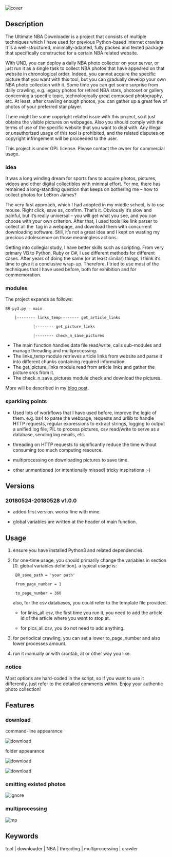 ![cover](https://raw.githubusercontent.com/yo1995/Ultimate-NBA-Downloader/master/features-gif/poster.jpg)

## Description

The Ultimate NBA Downloader is a project that consists of multiple techniques which I have used for previous Python-based internet crawlers. It is a well-structured, minimally-adapted, fully packed and tested package that specifically constructed for a certain NBA related website.

With UND, you can deploy a daily NBA photo collector on your server, or just run it as a single task to collect NBA photos that have appeared on that website in chronological order. Indeed, you cannot acquire the specific picture that you want with this tool, but you can gradually develop your own NBA photo collection with it. Some time you can get some surprise from daily crawling, e.g. legacy photos for retired NBA stars, photoset or gallery concerning a specific topic, technologically great composed photography, etc. At least, after crawling enough photos, you can gather up a great few of photos of your preferred star player.

There might be some copyright related issue with this project, so it just obtains the visible pictures on webpages. Also you should comply with the terms of use of the specific website that you want to deal with. Any illegal or unauthorized usage of this tool is prohibited, and the related disputes on copyright infringement will be proceeded to the user.

This project is under GPL license. Please contact the owner for commercial usage.

### idea

It was a long winding dream for sports fans to acquire photos, pictures, videos and other digital collectibles with minimal effort. For me, there has remained a long-standing question that keeps on bothering me – how to collect photos for LeBron James?

The very first approach, which I had adopted in my middle school, is to use mouse. Right click, save as, confirm. That’s it. Obviously it’s slow and painful, but it’s really universal – you will get what you see, and you can choose with your own criterion. After that, I used tools like link parser to collect all the <img> tag in a webpage, and download them with concurrent downloading software. Still, it’s not a great idea and I kept on wasting my precious adolescence on those meaningless actions.

Getting into collegial study, I have better skills such as scripting. From very primary VB to Python, Ruby or C#, I use different methods for different cases. After years of doing the same (or at least similar) things, I think it’s time to give it a conclusive wrap-up. Therefore, I tried to use most of the techniques that I have used before, both for exhibition and for commemoration.

### modules

The project expands as follows:

	BR-py3.py - main

		|-------- links_temp-------- get_article_links

				|-------- get_picture_links

				|-------- check_n_save_pictures

- The main function handles data file read/write, calls sub-modules and manage threading and multiprocessing.
- The links_temp module retrieves article links from website and parse it into different chunks containing required information.
- The get_picture_links module read from article links and gather the picture srcs from it.
- The check_n_save_pictures module check and download the pictures.

More will be described in my [blog post](https://yo1995.github.io/coding/Ultimate-NBA-Downloader/).

### sparkling points

- Used lots of workflows that I have used before, improve the logic of them. e.g. bs4 to parse the webpage, requests and urllib to handle HTTP requests, regular expressions to extract strings, logging to output a unified log file, PIL to process pictures, csv read/write to serve as a database, sending log emails, etc.

- threading on HTTP requests to significantly reduce the time without consuming too much computing resource.

- multiprocessing on downloading pictures to save time.

- other unmentioned (or intentionally missed) tricky inspirations ;-)

## Versions

### 20180524-20180528 v1.0.0

- added first version. works fine with mine.

- global variables are written at the header of main function.

## Usage

1. ensure you have installed Python3 and related dependencies.

2. for one-time usage, you should primarily change the variables in section [0. global variables definition]. a typical usage is:

		BR_save_path = 'your path'

		from_page_number = 1

		to_page_number = 360

	also, for the csv databases, you could refer to the template file provided. 

	- for links_all.csv, the first time you run it, you need to add the article id of the article where you want to stop at.
	
	- for pics_all.csv, you do not need to add anything.

3. for periodical crawling, you can set a lower to_page_number and also lower processes amount.

4. run it manually or with crontab, at or other way you like.

### notice

Most options are hard-coded in the script, so if you want to use it differently, just refer to the detailed comments within. Enjoy your authentic photo collection!

## Features

### download

command-line appearance

![download](https://raw.githubusercontent.com/yo1995/Ultimate-NBA-Downloader/master/features-gif/downloading-1.gif)

folder appearance

![download](https://raw.githubusercontent.com/yo1995/Ultimate-NBA-Downloader/master/features-gif/downloading-2.gif)

![download](https://raw.githubusercontent.com/yo1995/Ultimate-NBA-Downloader/master/features-gif/downloading-3.gif)

### omitting existed photos

![ignore](https://raw.githubusercontent.com/yo1995/Ultimate-NBA-Downloader/master/features-gif/existing.gif)

### multiprocessing

![mp](https://raw.githubusercontent.com/yo1995/Ultimate-NBA-Downloader/master/features-gif/pythons.png)

## Keywords

tool | downloader | NBA | threading | multiprocessing | crawler
